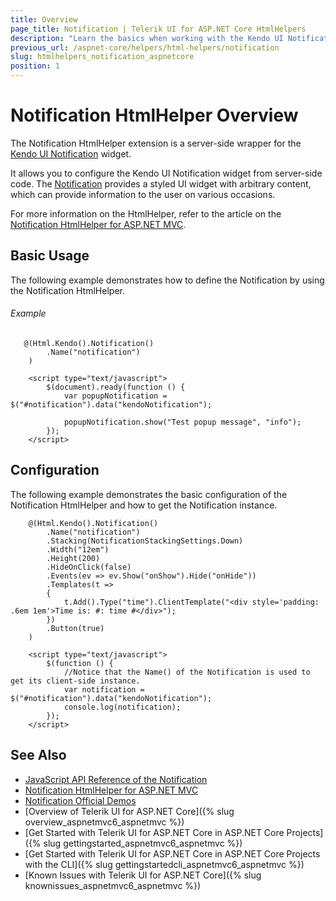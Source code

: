 ```yaml
---
title: Overview
page_title: Notification | Telerik UI for ASP.NET Core HtmlHelpers
description: "Learn the basics when working with the Kendo UI Notification HtmlHelper for ASP.NET Core (MVC 6 or ASP.NET Core MVC)."
previous_url: /aspnet-core/helpers/html-helpers/notification
slug: htmlhelpers_notification_aspnetcore
position: 1
---
```


# Notification HtmlHelper Overview

The Notification HtmlHelper extension is a server-side wrapper for the [Kendo UI Notification](http://demos.telerik.com/kendo-ui/notification/index) widget.

It allows you to configure the Kendo UI Notification widget from server-side code. The [Notification](http://docs.telerik.com/kendo-ui/controls/layout/notification/overview) provides a styled UI widget with arbitrary content, which can provide information to the user on various occasions.

For more information on the HtmlHelper, refer to the article on the [Notification HtmlHelper for ASP.NET MVC](http://docs.telerik.com/aspnet-mvc/helpers/notification/overview).

## Basic Usage

The following example demonstrates how to define the Notification by using the Notification HtmlHelper.

###### Example

```
   @(Html.Kendo().Notification()
        .Name("notification")
    )

    <script type="text/javascript">
        $(document).ready(function () {
            var popupNotification = $("#notification").data("kendoNotification");

            popupNotification.show("Test popup message", "info");                        
        });
    </script>
```

## Configuration

The following example demonstrates the basic configuration of the Notification HtmlHelper and how to get the Notification instance.

```    
    @(Html.Kendo().Notification()
        .Name("notification")
        .Stacking(NotificationStackingSettings.Down)
        .Width("12em")
        .Height(200)
        .HideOnClick(false)
        .Events(ev => ev.Show("onShow").Hide("onHide"))
        .Templates(t =>
        {
            t.Add().Type("time").ClientTemplate("<div style='padding: .6em 1em'>Time is: #: time #</div>");
        })
        .Button(true)
    )

    <script type="text/javascript">
        $(function () {
            //Notice that the Name() of the Notification is used to get its client-side instance.
            var notification = $("#notification").data("kendoNotification");
            console.log(notification);
        });
    </script>
```

## See Also

* [JavaScript API Reference of the Notification](http://docs.telerik.com/kendo-ui/api/javascript/ui/notification)
* [Notification HtmlHelper for ASP.NET MVC](http://docs.telerik.com/aspnet-mvc/helpers/notification/overview)
* [Notification Official Demos](http://demos.telerik.com/aspnet-core/notification/index)
* [Overview of Telerik UI for ASP.NET Core]({% slug overview_aspnetmvc6_aspnetmvc %})
* [Get Started with Telerik UI for ASP.NET Core in ASP.NET Core Projects]({% slug gettingstarted_aspnetmvc6_aspnetmvc %})
* [Get Started with Telerik UI for ASP.NET Core in ASP.NET Core Projects with the CLI]({% slug gettingstartedcli_aspnetmvc6_aspnetmvc %})
* [Known Issues with Telerik UI for ASP.NET Core]({% slug knownissues_aspnetmvc6_aspnetmvc %})
